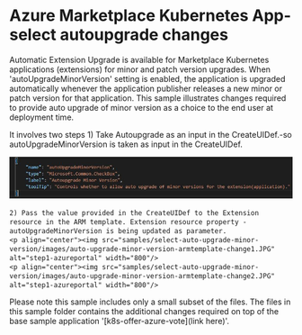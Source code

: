 # Azure Marketplace Kubernetes App- select autoupgrade changes

Automatic Extension Upgrade is available for Marketplace Kubernetes applications (extensions) for minor and patch version upgrades.
When 'autoUpgradeMinorVersion' setting is enabled, the application is upgraded automatically whenever the application publisher releases a new minor or patch version for that application.
This sample illustrates changes required to provide auto upgrade of minor version as a choice to the end user at deployment time.

It involves two steps
    1) Take Autoupgrade as an input in the CreateUIDef.-so autoUpgradeMinorVersion is taken as input in the CreateUIDef.
      <p align="center"><img src="samples/select-auto-upgrade-minor-version/images/auto-upgrade-minor-version-createuidef-change.JPG" alt="step1-azureportal" width="800"/>

    2) Pass the value provided in the CreateUIDef to the Extension resource in the ARM template. Extension resource property -autoUpgradeMinorVersion is being updated as parameter.
    <p align="center"><img src="samples/select-auto-upgrade-minor-version/images/auto-upgrade-minor-version-armtemplate-change1.JPG" alt="step1-azureportal" width="800"/>
    <p align="center"><img src="samples/select-auto-upgrade-minor-version/images/auto-upgrade-minor-version-armtemplate-change2.JPG" alt="step1-azureportal" width="800"/>

Please note this sample includes only a small subset of the files. The files in this sample folder contains the additional changes required on top of the base sample application '[k8s-offer-azure-vote](link here)'.
